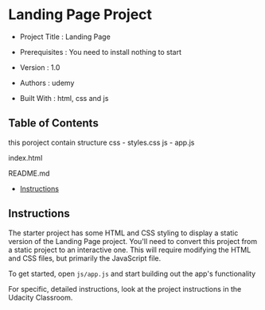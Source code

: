 # Landing Page Project

* Project Title : Landing Page 

* Prerequisites : You need to install nothing to start
* Version : 1.0
* Authors : udemy
* Built With : html, css and js


## Table of Contents

 this poroject contain structure
css
    - styles.css 
js
    - app.js  
 
index.html

README.md
 

* [Instructions](#instructions)

## Instructions

The starter project has some HTML and CSS styling to display a static version of the Landing Page project. You'll need to convert this project from a static project to an interactive one. This will require modifying the HTML and CSS files, but primarily the JavaScript file.

To get started, open `js/app.js` and start building out the app's functionality

For specific, detailed instructions, look at the project instructions in the Udacity Classroom.
